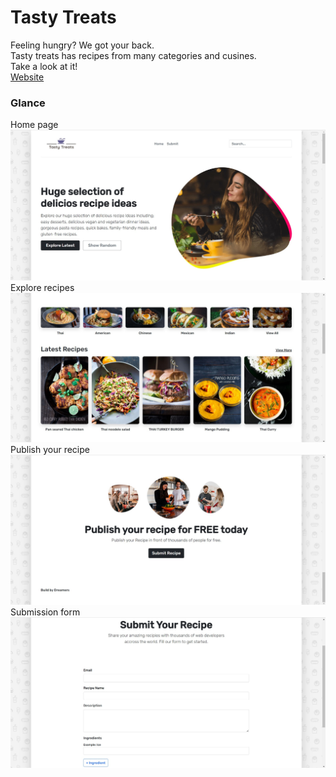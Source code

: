 # Tasty Treats
Feeling hungry? We got your back. <br>
Tasty treats has recipes from many categories and cusines. <br>
Take a look at it! <br>
[Website](https://tasty-treats-app.herokuapp.com/)

### Glance
Home page
![snap1](images/snap1.jpg)
Explore recipes
![snap2](images/snap2.jpg)
Publish your recipe
![snap3](images/snap3.jpg)
Submission form
![snap4](images/snap4.jpg)

